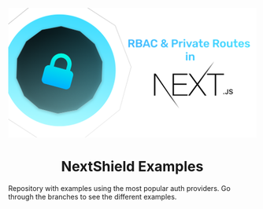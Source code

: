 <p align="center">
  <img alt="NextShield Example" src="./public/cover.png"  />
</p>
<h1 align="center">
  NextShield Examples
</h1>

Repository with examples using the most popular auth providers. Go through the branches to see the different examples.
